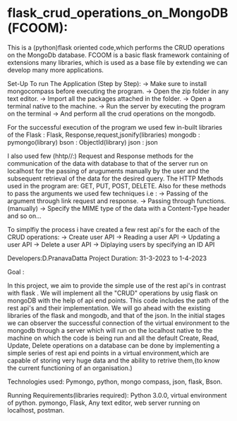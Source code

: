 # flask_crud_operations_on_MongoDB(FCOOM):
This is a (python)flask oriented code,which performs the CRUD operations on the MongoDb database.
FCOOM is a basic flask framework containing of extensions many libraries, which is used as a base file by extending we can develop many more applications.

Set-Up To run The Application (Step by Step):
-> Make sure to install mongocompass before executing the program.
-> Open the zip folder in any text editor.
-> Import all the packages attached in the folder.
-> Open a terminal native to the machine.
-> Run the server by executing the program on the terminal
-> And perform all the crud operations on the mongodb.

For the successful execution of the program we used few in-built libraries of the 
Flask : Flask, Response,request,jsonify(libraries)
mongodb : pymongo(library)
bson : ObjectId(library)
json : json 

I also used few (hhtp//:) Request and Response methods for the communication of the data with database to that of the server run on localhost for the passing of aruguments manually by the user and the subsequent retrieval of the data for the desired query.
The HTTP Methods used in the program are:
GET,
PUT,
POST,
DELETE.
Also for these methods to pass the arguments we used few techniques
i.e : 
-> Passing of the argument through link request and response.
-> Passing through functions.(manually)
-> Specify the MIME type of the data with a Content-Type header   and so on...

To simplfiy the process i have created a few rest api's for the each of the CRUD operations:
-> Create user API
-> Reading a user API
-> Updating a user API
-> Delete a user API
-> Diplaying users by specifying an ID API

Developers:D.PranavaDatta
Project Duration: 31-3-2023 to 1-4-2023

Goal :

In this project, we aim to provide the simple use of the rest api's in contrast with flask . We will implement all the "CRUD" operations by usig flask on mongoDB with the help of api end points. This code  includes the path of  the rest api's and their implementation. We will go ahead with the existing libraries of the flask and mongodb, and that of the json. In the initial stages we can observer the successful connection of the virtual environment to the mongodb through a server which will run on the localhost native to the machine on which the code is being run and all the default Create, Read, Update, Delete operations on a database can be done by implementing a simple series of rest api end points in a virtual environment,which are capable of storing very huge data and the ability to retrive them,(to know the current functioning of an organisation.)

Technologies used:
Pymongo,
python,
mongo compass,
json, 
flask, 
Bson.

Running Requirements(libraries required):
Python 3.0.0,
virtual environment of python.
pymongo,
Flask,
Any text editor,
web server running on localhost,
postman.
